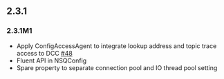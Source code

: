 ## 2.3.1
### 2.3.1M1
+ Apply ConfigAccessAgent to integrate lookup address and topic trace access to DCC [#48](http://gitlab.qima-inc.com/paas/nsq-client-java/issues/34)
+ Fluent API in NSQConfig []()
+ Spare property to separate connection pool and IO thread pool setting []()